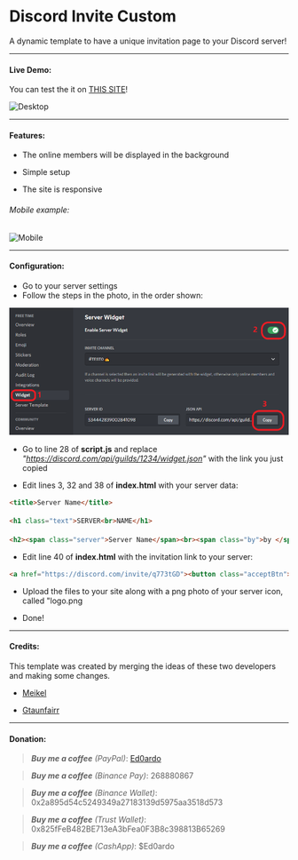 # Discord Invite Custom

A dynamic template to have a unique invitation page to your Discord server!

---

#### Live Demo:

You can test the it on [THIS SITE](https://ed0.it/freetime)!

<img src="demo/Discord_Invite_Desktop.gif" title="" alt="Desktop" data-align="center">

---

#### Features:

- The online members will be displayed in the background

- Simple setup

- The site is responsive

###### Mobile example:

<img title="" src="demo/Discord_Invite_Mobile.gif" alt="Mobile" data-align="inline" width="225">

---

#### Configuration:

- Go to your server settings
- Follow the steps in the photo, in the order shown:

![Widget](demo/DS_Widget.png)

- Go to line 28 of **script.js** and replace *"https://discord.com/api/guilds/1234/widget.json"* with the link you just copied

- Edit lines 3, 32 and 38 of **index.html** with your server data:

```html
<title>Server Name</title>

<h1 class="text">SERVER<br>NAME</h1>

<h2><span class="server">Server Name</span><br><span class="by">by </span><span class="name">Founder#1234</span></h2>
```

- Edit line 40 of **index.html** with the invitation link to your server:

```html
<a href="https://discord.com/invite/q773tGD"><button class="acceptBtn">Accept Invite</button></a>
```

- Upload the files to your site along with a png photo of your server icon, called "logo.png

- Done!



---



#### Credits:

This template was created by merging the ideas of these two developers and making some changes.

- [Meikel](https://codepen.io/UndeadIncluded)

- [Gtaunfairr](https://codepen.io/gtaunfairr)



---



#### Donation:

> ***Buy me a coffee*** *(PayPal)*:    [Ed0ardo](https:///paypal.me/ed0ardo)

> ***Buy me a coffee*** *(Binance Pay)*:    268880867

> ***Buy me a coffee*** *(Binance Wallet)*:    0x2a895d54c5249349a27183139d5975aa3518d573

> ***Buy me a coffee*** *(Trust Wallet)*:    0x825fFeB482BE713eA3bFea0F3B8c398813B65269

> ***Buy me a coffee*** *(CashApp)*:    $Ed0ardo
